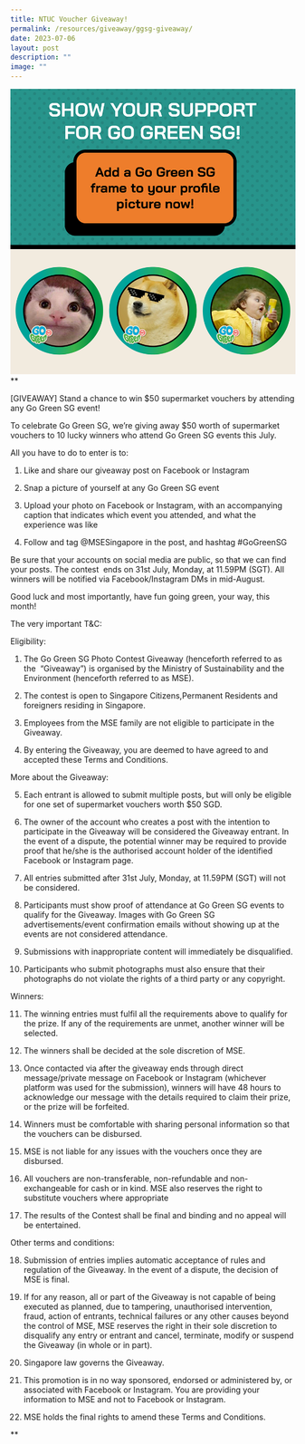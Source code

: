 ```yaml
---
title: NTUC Voucher Giveaway!
permalink: /resources/giveaway/ggsg-giveaway/
date: 2023-07-06
layout: post
description: ""
image: ""
---
```

![](/images/Blog/social-media-frame.png)
<br>
**

\[GIVEAWAY\] Stand a chance to win $50 supermarket vouchers by attending any Go Green SG event!

  

To celebrate Go Green SG, we’re giving away $50 worth of supermarket vouchers to 10 lucky winners who attend Go Green SG events this July.&nbsp;

  

All you have to do to enter is to:

1.  Like and share our giveaway post on Facebook or Instagram
    
2.  Snap a picture of yourself at any Go Green SG event&nbsp;
    
3.  Upload your photo on Facebook or Instagram, with an accompanying caption that indicates which event you attended, and what the experience was like
    
4.  Follow and tag @MSESingapore in the post, and hashtag #GoGreenSG
    

  

Be sure that your accounts on social media are public, so that we can find your posts. The contest&nbsp; ends on 31st July, Monday, at 11.59PM (SGT). All winners will be notified via Facebook/Instagram DMs in mid-August.&nbsp;&nbsp;

  

Good luck and most importantly, have fun going green, your way, this month!&nbsp;

  
  

The very important T&amp;C:

  

Eligibility:

1.  The Go Green SG Photo Contest Giveaway (henceforth referred to as the&nbsp; “Giveaway”) is organised by the Ministry of Sustainability and the Environment (henceforth referred to as MSE).
    
2.  The contest is open to Singapore Citizens,Permanent Residents and foreigners residing in Singapore.
    
3.  Employees from the MSE family are not eligible to participate in the Giveaway.&nbsp;
    
4.  By entering the Giveaway, you are deemed to have agreed to and accepted these Terms and Conditions.
    

  

More about the Giveaway:

5.  Each entrant is allowed to submit multiple posts, but will only be eligible for one set of supermarket vouchers worth $50 SGD.
    
6.  The owner of the account who creates a post with the intention to participate in the Giveaway will be considered the Giveaway entrant. In the event of a dispute, the potential winner may be required to provide proof that he/she is the authorised account holder of the identified Facebook or Instagram page.
    
7.  All entries submitted after 31st July, Monday, at 11.59PM (SGT) will not be considered.
    
8.  Participants must show proof of attendance at Go Green SG events to qualify for the Giveaway. Images with Go Green SG advertisements/event confirmation emails without showing up at the events are not considered attendance.
    
9.  Submissions with inappropriate content will immediately be disqualified.
    
10.  Participants who submit photographs must also ensure that their photographs do not violate the rights of a third party or any copyright.
    

  

Winners:

11.  The winning entries must fulfil all the requirements above to qualify for the prize. If any of the requirements are unmet, another winner will be selected.
    
12.  The winners shall be decided at the sole discretion of MSE.
    
13.  Once contacted via after the giveaway ends through direct message/private message on Facebook or Instagram (whichever platform was used for the submission), winners will have 48 hours to acknowledge our message with the details required to claim their prize, or the prize will be forfeited.
    
14.  Winners must be comfortable with sharing personal information so that the vouchers can be disbursed.
    
15.  MSE is not liable for any issues with the vouchers once they are disbursed.&nbsp;
    
16.  All vouchers are non-transferable, non-refundable and non-exchangeable for cash or in kind. MSE also reserves the right to substitute vouchers where appropriate
    
17.  The results of the Contest shall be final and binding and no appeal will be entertained.
    

  

Other terms and conditions:

18.  Submission of entries implies automatic acceptance of rules and regulation of the Giveaway. In the event of a dispute, the decision of MSE is final.
    
19.  If for any reason, all or part of the Giveaway is not capable of being executed as planned, due to tampering, unauthorised intervention, fraud, action of entrants, technical failures or any other causes beyond the control of MSE, MSE reserves the right in their sole discretion to disqualify any entry or entrant and cancel, terminate, modify or suspend the Giveaway (in whole or in part).
    
20.  Singapore law governs the Giveaway.
    
21.  This promotion is in no way sponsored, endorsed or administered by, or associated with Facebook or Instagram. You are providing your information to MSE and not to Facebook or Instagram.
    
22.  MSE holds the final rights to amend these Terms and Conditions.
    

**